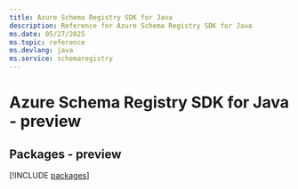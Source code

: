 ```yaml
---
title: Azure Schema Registry SDK for Java
description: Reference for Azure Schema Registry SDK for Java
ms.date: 05/27/2025
ms.topic: reference
ms.devlang: java
ms.service: schemaregistry
---
```

# Azure Schema Registry SDK for Java - preview
## Packages - preview
[!INCLUDE [packages](schema-registry-index.md)]